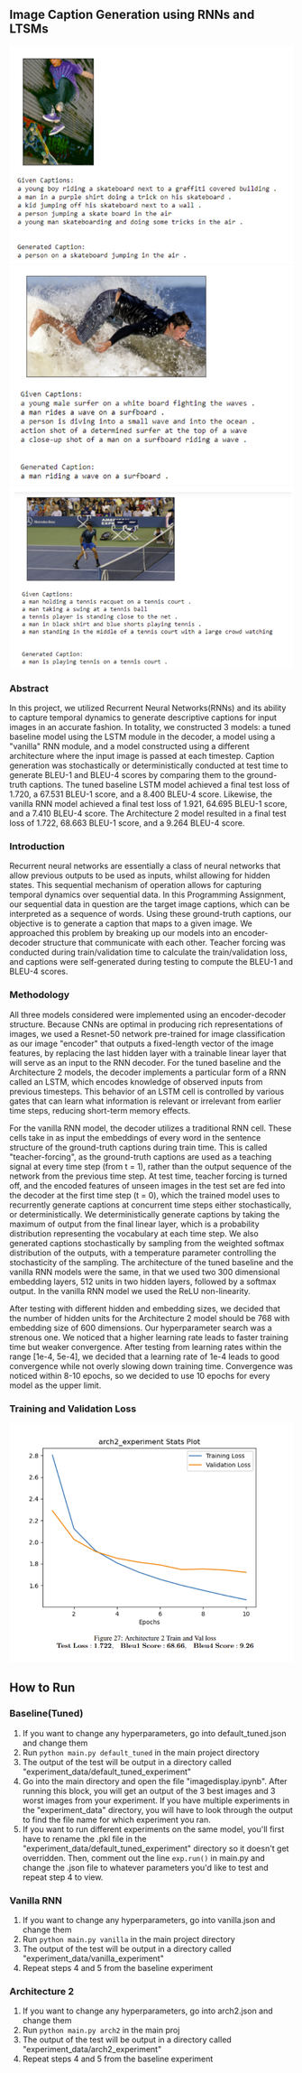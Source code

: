 ## Image Caption Generation using RNNs and LTSMs
![Captioning Example 1](captionresults1.png)
![Captioning Example 2](captionresults2.png)
![Captioning Example 3](captionresults3.png)
### Abstract
In this project, we utilized Recurrent Neural Networks(RNNs) and its ability to capture temporal dynamics to generate descriptive captions for input images in an accurate fashion. In totality, we constructed 3 models: a tuned baseline model using the LSTM module in the decoder, a model using a "vanilla" RNN module, and a model constructed using a different architecture where the input image is passed at each timestep. Caption generation was stochastically or deterministically conducted at test time to generate BLEU-1 and BLEU-4 scores by comparing them to the ground-truth captions. The tuned baseline LSTM model achieved a final test loss of 1.720, a 67.531 BLEU-1 score, and a 8.400 BLEU-4 score. Likewise, the vanilla RNN model achieved a final test loss of 1.921, 64.695 BLEU-1 score, and a 7.410 BLEU-4 score. The Architecture 2 model resulted in a final test loss of 1.722, 68.663 BLEU-1 score, and a 9.264 BLEU-4 score.

### Introduction
Recurrent neural networks are essentially a class of neural networks that allow previous outputs to be used as inputs, whilst allowing for hidden states. This sequential mechanism of operation allows for capturing temporal dynamics over sequential data. In this Programming Assignment, our sequential data in question are the target image captions, which can be interpreted as a sequence of words. Using these ground-truth captions, our objective is to generate a caption that maps to a given image. We approached this problem by breaking up our models into an encoder-decoder structure that communicate with each other. Teacher forcing was conducted during train/validation time to calculate the train/validation loss, and captions were self-generated during testing to compute the BLEU-1 and BLEU-4 scores.

### Methodology
All three models considered were implemented using an encoder-decoder structure. Because CNNs are optimal in producing rich representations of images, we used a Resnet-50 network pre-trained for image classification as our image "encoder" that outputs a fixed-length vector of the image features, by replacing the last hidden layer with a trainable linear layer that will serve as an input to the RNN decoder. For the tuned baseline and the Architecture 2 models, the decoder implements a particular form of a RNN called an LSTM, which encodes knowledge of observed inputs from previous timesteps. This behavior of an LSTM cell is controlled by various gates that can learn what information is relevant or irrelevant from earlier time steps, reducing short-term memory effects. 

For the vanilla RNN model, the decoder utilizes a traditional RNN cell. These cells take in as input the embeddings of every word in the sentence structure of the ground-truth captions during train time. This is called "teacher-forcing", as the ground-truth captions are used as a teaching signal at every time step (from t = 1), rather than the output sequence of the network from the previous time step. At test time, teacher forcing is turned off, and the encoded features of unseen images in the test set are fed into the decoder at the first time step (t = 0), which the trained model uses to recurrently generate captions at concurrent time steps either stochastically, or deterministically. We deterministically generate captions by taking the maximum of output from the final linear layer, which is a probability distribution representing the vocabulary at each time step. We also generated captions stochastically by sampling from the weighted softmax distribution of the outputs, with a temperature parameter controlling the stochasticity of the sampling. The architecture of the tuned baseline and the vanilla RNN models were the same, in that we used two 300 dimensional embedding layers, 512 units in two hidden layers, followed by a softmax output. In the vanilla RNN model we used the ReLU non-linearity. 

After testing with different hidden and embedding sizes, we decided that the number of hidden units for the Architecture 2 model should be 768 with embedding size of 600 dimensions. Our hyperparameter search was a strenous one. We noticed that a higher learning rate leads to faster training time but weaker convergence. After testing from learning rates within the range [1e-4, 5e-4], we decided that a learning rate of 1e-4 leads to good convergence while not overly slowing down training time. Convergence was noticed within 8-10 epochs, so we decided to use 10 epochs for every model as the upper limit.

### Training and Validation Loss
![Training and Validation Loss](experimentstats.png)

## How to Run

### Baseline(Tuned)
1. If you want to change any hyperparameters, go into default_tuned.json and change them
2. Run `python main.py default_tuned` in the main project directory
3. The output of the test will be output in a directory called "experiment_data/default_tuned_experiment"
4. Go into the main directory and open the file "imagedisplay.ipynb". After running this block, you will get an output of the 3 best images and 3 worst images from your experiment. If you have multiple experiments in the "experiment_data" directory, you will have to look through the output to find the file name for which experiment you ran.
5. If you want to run different experiments on the same model, you'll first have to rename the .pkl file in the "experiment_data/default_tuned_experiment" directory so it doesn't get overridden. Then, comment out the line `exp.run()` in main.py and change the .json file to whatever parameters you'd like to test and repeat step 4 to view.


### Vanilla RNN
1. If you want to change any hyperparameters, go into vanilla.json and change them
2. Run `python main.py vanilla` in the main project directory
3. The output of the test will be output in a directory called "experiment_data/vanilla_experiment"
4. Repeat steps 4 and 5 from the baseline experiment

### Architecture 2
1. If you want to change any hyperparameters, go into arch2.json and change them
2. Run `python main.py arch2` in the main proj
3. The output of the test will be output in a directory called "experiment_data/arch2_experiment"
4. Repeat steps 4 and 5 from the baseline experiment
